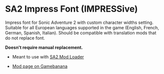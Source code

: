 # SA2 Impress Font (IMPRESSive)

Impress font for Sonic Adventure 2 with custom character widths setting. Suitable for all European languages supported in the game (English, French, German, Spanish, Italian). Should be compatible with translation mods that do not replace font.

**Doesn't require manual replacement.**


- Meant to use with [SA2 Mod Loader](https://gamebanana.com/tools/6333)

- [Mod page on Gamebanana](https://gamebanana.com/mods/469542)
